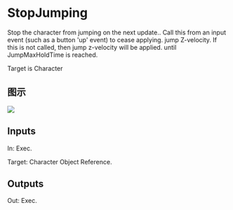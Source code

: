 # StopJumping

Stop the character from jumping on the next update.. Call this from an input event (such as a button 'up' event) to cease applying. jump Z-velocity. If this is not called, then jump z-velocity will be applied. until JumpMaxHoldTime is reached.

Target is Character

## 图示

![]($-20221218-18154971.png)

## Inputs

In: Exec.

Target: Character Object Reference.  

## Outputs

Out: Exec.

